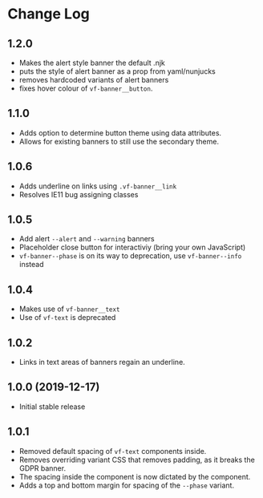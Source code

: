 # Change Log

## 1.2.0

* Makes the alert style banner the default .njk
* puts the style of alert banner as a prop from yaml/nunjucks
* removes hardcoded variants of alert banners
* fixes hover colour of `vf-banner__button`.

## 1.1.0

* Adds option to determine button theme using data attributes.
* Allows for existing banners to still use the secondary theme.

## 1.0.6

* Adds underline on links using `.vf-banner__link`
* Resolves IE11 bug assigning classes

## 1.0.5

* Add alert `--alert` and `--warning` banners
* Placeholder close button for interactiviy (bring your own JavaScript)
* `vf-banner--phase` is on its way to deprecation, use `vf-banner--info` instead

## 1.0.4

* Makes use of `vf-banner__text`
* Use of `vf-text` is deprecated

## 1.0.2

* Links in text areas of banners regain an underline.

## 1.0.0 (2019-12-17)

* Initial stable release

## 1.0.1

* Removed default spacing of `vf-text` components inside.
* Removes overriding variant CSS that removes padding, as it breaks the GDPR banner.
* The spacing inside the component is now dictated by the component.
* Adds a top and bottom margin for spacing of the `--phase` variant.
